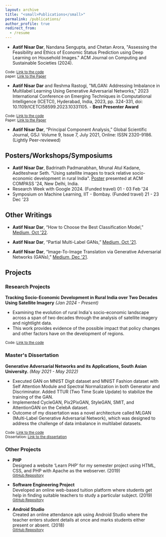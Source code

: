 ```yaml
---
layout: archive
title: "<small>Publications</small>"
permalink: /publications/
author_profile: true
redirect_from:
  - /resume
---
```


- **Aatif Nisar Dar**, Nandana Sengupta, and Chetan Arora, "Assessing the Feasibility and Ethics of Economic Status Prediction using Deep Learning on Household Images." ACM Journal on Computing and Sustainable Societies (2024). 

<small>Code: [Link to the code](https://github.com/aatifnisar01/AHI---IIT-Delhi.git)</small>  
<small>paper: [Link to the Paper](https://dl.acm.org/doi/10.1145/3675160)</small>

- **Aatif Nisar Dar** and Reshma Rastogi, "MLGAN: Addressing Imbalance in Multilabel Learning Using Generative Adversarial Networks," 2023 International Conference on Emerging Techniques in Computational Intelligence (ICETCI), Hyderabad, India, 2023, pp. 324-331, doi: 10.1109/ICETCI58599.2023.10331105. - **Best Presenter Award**

<small>Code: [Link to the code](https://github.com/aatifnisar01/MLGAN-Addressing-Imbalance-in-Multilabel-Learning-Using-Generative-Adversarial-Networks-.git)</small>  
<small>Paper: [Link to the Paper](https://ieeexplore.ieee.org/document/10331105)</small>


- **Aatif Nisar Dar**, “Principal Component Analysis,” Global Scientific Journal, GSJ: Volume 9, Issue 7, July 2021, Online: ISSN 2320-9186. (Lightly Peer-reviewed)

## Posters/Workshops/Symposiums

- **Aatif Nisar Dar**, Badrinath Padmanabhan, Mrunal Atul Kadane, Aaditeshwar Seth. "Using satellite images to track relative socio-economic development in rural India". <a href="http://aatifnisar01.github.io/files/COMPASS_Poster.pdf" download>Poster</a> presented at ACM COMPASS '24, New Delhi, India.
- Research Week with Google 2024. (Funded travel)                     01 - 03 Feb '24
- Symposium on Machine Learning, IIT - Bombay. (Funded travel)        21 - 23 Dec '23    


## Other Writings

- **Aatif Nisar Dar**, “How to Choose the Best Classification Model,” [Medium, Oct '22](https://medium.com/@aatifdar/how-to-choose-the-best-classification-model-145817a70764).

- **Aatif Nisar Dar**, “Partial Multi-Label GANs,” [Medium, Oct '21](https://medium.com/@aatifdar/partial-multi-label-gans-c443239738f1).

- **Aatif Nisar Dar**, “Image-To-Image Translation via Generative Adversarial Networks (GANs),” [Medium, Dec '21](https://medium.com/@aatifdar/image-to-image-translation-generative-adversarial-networks-92d0fe2a10d2).

## Projects

### Research Projects

**Tracking Socio-Economic Development in Rural India over Two Decades Using Satellite Imagery**
*(Jan 2024 - Present)*

- Examining the evolution of rural India's socio-economic landscape across a span of two decades through the analysis of satellite imagery and nightlight data.
- This work provides evidence of the possible impact that policy changes and other factors have on the development of regions.

<small>Code: [Link to the code](https://drive.google.com/drive/folders/1Yet8yofT5ukS6WjMx2LGiJh359YXbCqp?usp=drive_link)</small> 

### Master's Dissertation

**Generative Adversarial Networks and its Applications, South Asian University.**
*(May 2021 - May 2022)*

- Executed GAN on MNIST Digit dataset and MNIST Fashion dataset with Self Attention Module and Spectral Normalization in both Generator and Discriminator. Added TTUR (Two Time Scale Update) to stabilize the training of the GAN.
- Implemented CycleGAN, Pix2PixGAN, StyleGAN, SMIT, and AttentionGAN on the CelebA dataset.
- Outcome of my dissertation was a novel architecture called MLGAN (Multi-Label Generative Adversarial Network), which was designed to address the challenge of data imbalance in multilabel datasets.
  
<small>Code: [Link to the code](https://github.com/aatifnisar01/MLGAN-Addressing-Imbalance-in-Multilabel-Learning-Using-Generative-Adversarial-Networks-.git)</small>  
<small>Dissertation: [Link to the dissertation](http://aatifnisar01.github.io/files/MSc_Thesis.pdf)</small>

### Other Projects

- **PHP**  
Designed a website ‘Learn PHP’ for my semester project using HTML, CSS, and PHP with Apache as the webserver. (2019)  
<small>[GitHub Repository](https://github.com/aatifnisar01/Learn-PHP-Website)</small>

- **Software Engineering Project**  
Developed an online web-based tuition platform where students get help in finding suitable teachers to study a particular subject. (2019)  
<small>[GitHub Repository](https://github.com/aatifnisar01/ONLINE-TUTOR-FINDING-SYSTEM-SOFTWARE-ENGINEERING-PROJECT)</small>

- **Android Studio**  
Created an online attendance apk using Android Studio where the teacher enters student details at once and marks students either present or absent. (2018)  
<small>[GitHub Repository](https://github.com/aatifnisar01/Attendence-System---Andriod)</small>

